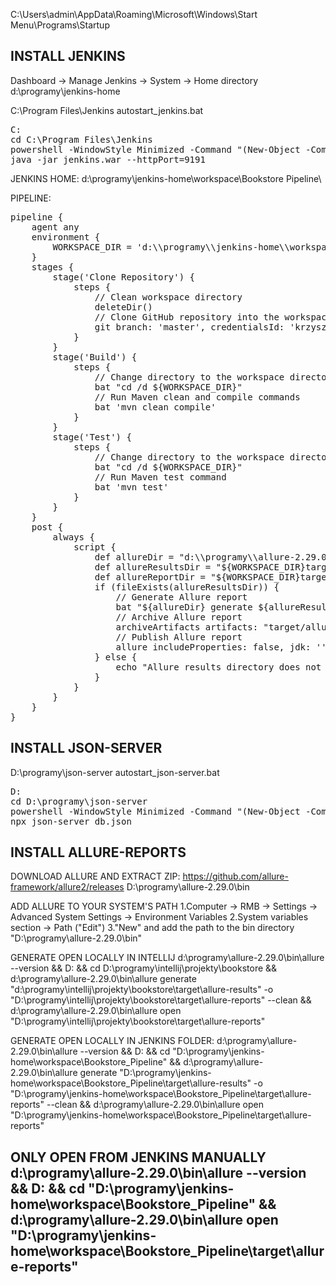 C:\Users\admin\AppData\Roaming\Microsoft\Windows\Start Menu\Programs\Startup

INSTALL JENKINS
------------------------------------------
Dashboard -> Manage Jenkins -> System -> Home directory
d:\programy\jenkins-home

C:\Program Files\Jenkins
autostart_jenkins.bat
<pre>
C:
cd C:\Program Files\Jenkins
powershell -WindowStyle Minimized -Command "(New-Object -ComObject Shell.Application).MinimizeAll()" &
java -jar jenkins.war --httpPort=9191
</pre>
JENKINS HOME:
d:\programy\jenkins-home\workspace\Bookstore Pipeline\

PIPELINE:
<pre>
pipeline {
    agent any
    environment {
        WORKSPACE_DIR = 'd:\\programy\\jenkins-home\\workspace\\Bookstore_Pipeline\\'
    }
    stages {
        stage('Clone Repository') {
            steps {
                // Clean workspace directory
                deleteDir()
                // Clone GitHub repository into the workspace directory
                git branch: 'master', credentialsId: 'krzysztofchrzan', url: 'https://github.com/krzysztofchrzan/bookstore.git'
            }
        }
        stage('Build') {
            steps {
                // Change directory to the workspace directory where your project is located
                bat "cd /d ${WORKSPACE_DIR}"
                // Run Maven clean and compile commands
                bat 'mvn clean compile'
            }
        }
        stage('Test') {
            steps {
                // Change directory to the workspace directory where your project is located
                bat "cd /d ${WORKSPACE_DIR}"
                // Run Maven test command
                bat 'mvn test'
            }
        }
    }
    post {
        always {
            script {
                def allureDir = "d:\\programy\\allure-2.29.0\\bin\\allure"
                def allureResultsDir = "${WORKSPACE_DIR}target\\allure-results"
                def allureReportDir = "${WORKSPACE_DIR}target\\allure-reports"
                if (fileExists(allureResultsDir)) {
                    // Generate Allure report
                    bat "${allureDir} generate ${allureResultsDir} -o ${allureReportDir} --clean"
                    // Archive Allure report
                    archiveArtifacts artifacts: "target/allure-reports/**/*", allowEmptyArchive: true
                    // Publish Allure report
                    allure includeProperties: false, jdk: '', results: [[path: "target/allure-results"]]
                } else {
                    echo "Allure results directory does not exist."
                }
            }
        }
    }
}
</pre>

INSTALL JSON-SERVER
------------------------------------------
D:\programy\json-server
autostart_json-server.bat
<pre>
D:
cd D:\programy\json-server
powershell -WindowStyle Minimized -Command "(New-Object -ComObject Shell.Application).MinimizeAll()" &
npx json-server db.json
</pre>

INSTALL ALLURE-REPORTS
------------------------------------------
DOWNLOAD ALLURE AND EXTRACT ZIP:
https://github.com/allure-framework/allure2/releases
D:\programy\allure-2.29.0\bin

ADD ALLURE TO YOUR SYSTEM'S PATH
1.Computer -> RMB -> Settings -> Advanced System Settings -> Environment Variables
2.System variables section -> Path ("Edit")
3."New" and add the path to the bin directory "D:\programy\allure-2.29.0\bin"

GENERATE OPEN LOCALLY IN INTELLIJ
d:\programy\allure-2.29.0\bin\allure --version && D: && cd D:\programy\intellij\projekty\bookstore && d:\programy\allure-2.29.0\bin\allure generate "d:\programy\intellij\projekty\bookstore\target\allure-results" -o "D:\programy\intellij\projekty\bookstore\target\allure-reports" --clean && d:\programy\allure-2.29.0\bin\allure open "D:\programy\intellij\projekty\bookstore\target\allure-reports"

GENERATE OPEN LOCALLY IN JENKINS FOLDER:
d:\programy\allure-2.29.0\bin\allure --version && D: && cd "D:\\programy\\jenkins-home\\workspace\\Bookstore_Pipeline" && d:\programy\allure-2.29.0\bin\allure generate "D:\\programy\\jenkins-home\\workspace\\Bookstore_Pipeline\\target\\allure-results" -o "D:\\programy\\jenkins-home\\workspace\\Bookstore_Pipeline\\target\\allure-reports" --clean && d:\programy\allure-2.29.0\bin\allure open "D:\\programy\\jenkins-home\\workspace\\Bookstore_Pipeline\\target\\allure-reports"

ONLY OPEN FROM JENKINS MANUALLY
d:\programy\allure-2.29.0\bin\allure --version && D: && cd "D:\\programy\\jenkins-home\\workspace\\Bookstore_Pipeline" && d:\programy\allure-2.29.0\bin\allure open "D:\\programy\\jenkins-home\\workspace\\Bookstore_Pipeline\\target\\allure-reports"
------------------------------------------

